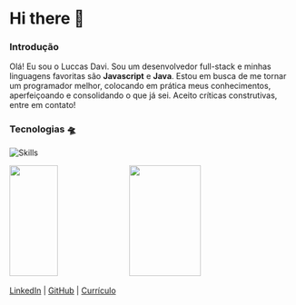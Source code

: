 # Hi there 🖖
### Introdução
Olá! Eu sou o Luccas Davi. Sou um desenvolvedor full-stack e minhas linguagens favoritas são **Javascript** e **Java**.
Estou em busca de me tornar um programador melhor, colocando em prática meus conhecimentos, aperfeiçoando e consolidando o que já sei. Aceito críticas construtivas, entre em contato!

### Tecnologias 🛸

![Skills](https://skillicons.dev/icons?i=js,html,css,git,java,php,figma)

<div align="left">
<img width="41%" height="195px" src="https://github-readme-stats.vercel.app/api?username=davittiw&theme=transparent&show_icons=true&hide_border=true&text_color=fff&title_color=fff"/>
<img width="50%" height="195px" src="https://github-readme-stats.vercel.app/api/top-langs/?username=davittiw&layout=compact&theme=transparent&hide_border=true&text_color=fff&title_color=fff"/>
</div>

[LinkedIn](https://www.linkedin.com/in/davttiw) | [GitHub](https://github.com/davittiw) | [Currículo](https://drive.google.com/file/d/1edQhJU7k2ruTPPctdcCLJwxyM_bEsynU/view?usp=drive_link)

